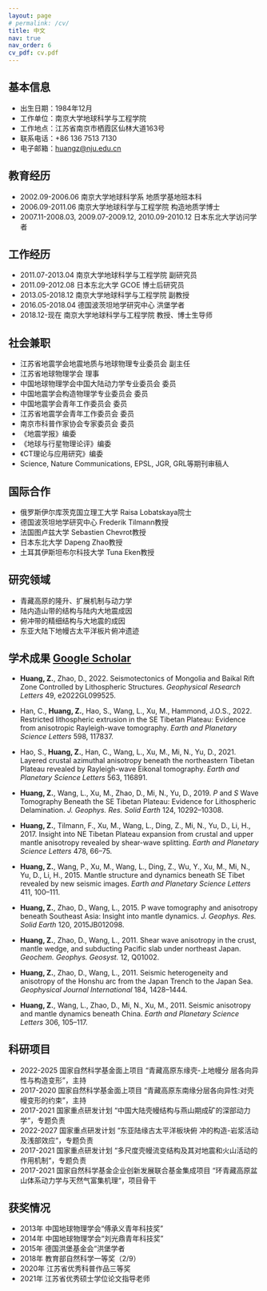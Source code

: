 ```yaml
---
layout: page
# permalink: /cv/
title: 中文
nav: true
nav_order: 6
cv_pdf: cv.pdf
---
```


## 基本信息

* 出生日期：1984年12月
* 工作单位：南京大学地球科学与工程学院
* 工作地点：江苏省南京市栖霞区仙林大道163号
* 联系电话：+86 136 7513 7130
* 电子邮箱：[huangz@nju.edu.cn](mailto:huangz@nju.edu.cn)

## 教育经历

* 2002.09-2006.06 南京大学地球科学系 地质学基地班本科
* 2006.09-2011.06 南京大学地球科学与工程学院 构造地质学博士
* 2007.11-2008.03, 2009.07-2009.12, 2010.09-2010.12 日本东北大学访问学者

## 工作经历

* 2011.07-2013.04 南京大学地球科学与工程学院 副研究员
* 2011.09-2012.08 日本东北大学 GCOE 博士后研究员
* 2013.05-2018.12 南京大学地球科学与工程学院 副教授
* 2016.05-2018.04 德国波茨坦地学研究中心 洪堡学者
* 2018.12-现在 南京大学地球科学与工程学院 教授、博士生导师

## 社会兼职

* 江苏省地震学会地震地质与地球物理专业委员会 副主任
* 江苏省地球物理学会 理事
* 中国地球物理学会中国大陆动力学专业委员会 委员
* 中国地震学会构造物理学专业委员会 委员
* 中国地震学会青年工作委员会 委员
* 江苏省地震学会青年工作委员会 委员
* 南京市科普作家协会专家委员会 委员
* 《地震学报》编委
* 《地球与行星物理论评》编委
* 《CT理论与应用研究》编委
* Science, Nature Communications, EPSL, JGR, GRL等期刊审稿人

## 国际合作

* 俄罗斯伊尔库茨克国立理工大学 Raisa Lobatskaya院士
* 德国波茨坦地学研究中心 Frederik Tilmann教授
* 法国图卢兹大学 Sebastien Chevrot教授
* 日本东北大学 Dapeng Zhao教授
* 土耳其伊斯坦布尔科技大学 Tuna Eken教授

## 研究领域

* 青藏高原的隆升、扩展机制与动力学  
* 陆内造山带的结构与陆内大地震成因  
* 俯冲带的精细结构与大地震的成因 
* 东亚大陆下地幔古太平洋板片俯冲遗迹

## 学术成果 [Google Scholar](https://scholar.google.com/citations?user=c3JOQsQAAAAJ&hl=en)

* **Huang, Z.**, Zhao, D., 2022. Seismotectonics of Mongolia and Baikal Rift Zone Controlled by Lithospheric Structures. *Geophysical Research Letters* 49, e2022GL099525. 
* Han, C., **Huang, Z.**, Hao, S., Wang, L., Xu, M., Hammond, J.O.S., 2022. Restricted lithospheric extrusion in the SE Tibetan Plateau: Evidence from anisotropic Rayleigh-wave tomography. *Earth and Planetary Science Letters* 598, 117837. 
* Hao, S., **Huang, Z.**, Han, C., Wang, L., Xu, M., Mi, N., Yu, D., 2021. Layered crustal azimuthal anisotropy beneath the northeastern Tibetan Plateau revealed by Rayleigh-wave Eikonal tomography. *Earth and Planetary Science Letters* 563, 116891. 
* **Huang, Z.**, Wang, L., Xu, M., Zhao, D., Mi, N., Yu, D., 2019. *P* and *S* Wave Tomography Beneath the SE Tibetan Plateau: Evidence for Lithospheric Delamination. *J. Geophys. Res. Solid Earth* 124, 10292–10308. 

* **Huang, Z.**, Tilmann, F., Xu, M., Wang, L., Ding, Z., Mi, N., Yu, D., Li, H., 2017. Insight into NE Tibetan Plateau expansion from crustal and upper mantle anisotropy revealed by shear-wave splitting. *Earth and Planetary Science Letters* 478, 66–75. 
* **Huang, Z.**, Wang, P., Xu, M., Wang, L., Ding, Z., Wu, Y., Xu, M., Mi, N., Yu, D., Li, H., 2015. Mantle structure and dynamics beneath SE Tibet revealed by new seismic images. *Earth and Planetary Science Letters* 411, 100–111. 
* **Huang, Z.**, Zhao, D., Wang, L., 2015. P wave tomography and anisotropy beneath Southeast Asia: Insight into mantle dynamics. *J. Geophys. Res. Solid Earth* 120, 2015JB012098. 
* **Huang, Z.**, Zhao, D., Wang, L., 2011. Shear wave anisotropy in the crust, mantle wedge, and subducting Pacific slab under northeast Japan. *Geochem. Geophys. Geosyst.* 12, Q01002. 
* **Huang, Z.**, Zhao, D., Wang, L., 2011. Seismic heterogeneity and anisotropy of the Honshu arc from the Japan Trench to the Japan Sea. *Geophysical Journal International* 184, 1428–1444.
* **Huang, Z.**, Wang, L., Zhao, D., Mi, N., Xu, M., 2011. Seismic anisotropy and mantle dynamics beneath China. *Earth and Planetary Science Letters* 306, 105–117. 

## 科研项目

* 2022-2025 国家自然科学基金面上项目 “青藏高原东缘壳-上地幔分 层各向异性与构造变形”，主持
* 2017-2020 国家自然科学基金面上项目 “青藏高原东南缘分层各向异性:对壳幔变形的约束”，主持
* 2017-2021 国家重点研发计划 “中国大陆壳幔结构与燕山期成矿的深部动力学“，专题负责
* 2022-2027 国家重点研发计划 “东亚陆缘古太平洋板块俯 冲的构造-岩浆活动及浅部效应“，专题负责
* 2017-2021 国家重点研发计划 “多尺度壳幔流变结构及其对地震和火山活动的作用机制“，专题负责
* 2017-2021 国家自然科学基金企业创新发展联合基金集成项目 “环青藏高原盆山体系动力学与天然气富集机理“，项目骨干

## 获奖情况

* 2013年 中国地球物理学会“傅承义青年科技奖”
* 2014年 中国地球物理学会“刘光鼎青年科技奖”
* 2015年 德国洪堡基金会“洪堡学者
* 2018年 教育部自然科学一等奖（2/9）
* 2020年 江苏省优秀科普作品三等奖
* 2021年 江苏省优秀硕士学位论文指导老师
